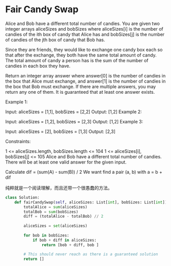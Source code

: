# Fair Candy Swap

Alice and Bob have a different total number of candies. You are given two integer arrays aliceSizes and bobSizes where aliceSizes[i] is the number of candies of the ith box of candy that Alice has and bobSizes[j] is the number of candies of the jth box of candy that Bob has.

Since they are friends, they would like to exchange one candy box each so that after the exchange, they both have the same total amount of candy. The total amount of candy a person has is the sum of the number of candies in each box they have.

Return an integer array answer where answer[0] is the number of candies in the box that Alice must exchange, and answer[1] is the number of candies in the box that Bob must exchange. If there are multiple answers, you may return any one of them. It is guaranteed that at least one answer exists.

Example 1:

Input: aliceSizes = [1,1], bobSizes = [2,2]
Output: [1,2]
Example 2:

Input: aliceSizes = [1,2], bobSizes = [2,3]
Output: [1,2]
Example 3:

Input: aliceSizes = [2], bobSizes = [1,3]
Output: [2,3]

Constraints:

1 <= aliceSizes.length, bobSizes.length <= 104
1 <= aliceSizes[i], bobSizes[j] <= 105
Alice and Bob have a different total number of candies.
There will be at least one valid answer for the given input.

Calculate dif = (sum(A) - sum(B)) / 2
We want find a pair (a, b) with a = b + dif

纯粹就是一个阅读理解，而且还带一个很愚蠢的方法。

```python
class Solution:
    def fairCandySwap(self, aliceSizes: List[int], bobSizes: List[int]) -> List[int]:
        totalAlice = sum(aliceSizes)
        totalBob = sum(bobSizes)
        diff = (totalAlice - totalBob) // 2
        
        aliceSizes = set(aliceSizes)
        
        for bob in bobSizes:
            if bob + diff in aliceSizes:
                return [bob + diff, bob ]
        
        # This should never reach as there is a guaranteed solution
        return []
```
